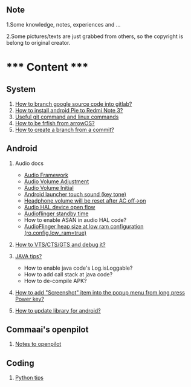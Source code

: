 Note
-------------------------------------
1.Some knowledge, notes, experiences and ...

2.Some pictures/texts are just grabbed from others, so the copyright is belong to original creator.

# *** Content ***

## System
1.  [How to branch google source code into gitlab?](https://github.com/kueihua100/Docs/blob/master/system/How_to_branch_google_source_code_into_gitlab.md)
2.  [How to install android Pie to Redmi Note 3?](https://github.com/kueihua100/Docs/blob/master/system/How_to_install_android_Pie_to_Redmi_Note_3.md)
3.  [Useful git command and linux commands](https://github.com/kueihua100/Docs/blob/master/system/Useful_git_commands_and_linux_commands.md)
4.  [How to be frfish from arrowOS?](https://github.com/kueihua100/Docs/blob/master/system/How_to_be_frfish_from_arrowOS.md)
5.  [How to create a branch from a commit?](https://github.com/kueihua100/Docs/blob/master/system/How_to_create_a_branch_from_a_commit.md)

## Android
1.  Audio docs
    * [Audio Framework](https://github.com/kueihua100/Docs/blob/master/audio/Audio_Framework.md)
    * [Audio Volume Adjustment](https://github.com/kueihua100/Docs/blob/master/audio/Audio_Volume_Adjustment.md)
    * [Audio Volume Initial](https://github.com/kueihua100/Docs/blob/master/audio/Audio_Volume_Initial.md)
    * [Android launcher touch sound (key tone)](https://github.com/kueihua100/Docs/blob/master/audio/Audio_launcher_touch_sound.md)
    * [Headphone volume will be reset after AC off->on](https://github.com/kueihua100/Docs/blob/master/audio/HP_volume_will_reset_after_AC_off_on.md)
    * [Audio HAL device open flow](https://github.com/kueihua100/Docs/blob/master/audio/Audio_HAL_device_open_flow.md)
    * [Audioflinger standby time](https://github.com/kueihua100/Docs/blob/master/audio/Audioflinger_standby_time.md)
    * How to enable ASAN in audio HAL code?
    * [AudioFlinger heap size at low ram configuration (ro.config.low_ram=true)](https://github.com/kueihua100/Docs/blob/master/audio/audioflinger_heap_size_at_low_ram.md)
    
2.  [How to VTS/CTS/GTS and debug it?](https://github.com/kueihua100/Docs/blob/master/android/Debug_to_VTS_CTS_GTS.md)

3.  [JAVA tips?](https://github.com/kueihua100/Docs/blob/master/android/Java_tips.md)
    * How to enable java code's Log.isLoggable?
    * How to add call stack at java code?
    * How to de-compile APK?

4.  [How to add "Screenshot" item into the popup menu from long press Power key?](https://github.com/kueihua100/Docs/blob/master/android/Add_Screenshot_into_power_menu.md)

5.  [How to update library for android?](https://github.com/kueihua100/Docs/blob/master/android/update_library_for_android.md)

## Commaai's openpilot
1.  [Notes to openpilot](https://github.com/kueihua100/Docs/blob/master/ai/commaai_openpilot.md)

## Coding
1. [Python tips](https://github.com/kueihua100/Docs/blob/master/coding/Python_tips.md)




